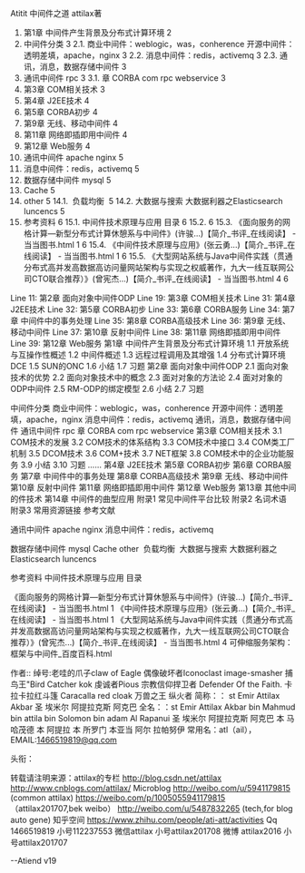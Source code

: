 Atitit 中间件之道 attilax著


1. 第1章 中间件产生背景及分布式计算环境	2
2. 中间件分类	3
2.1. 商业中间件：weblogic，was，conherence  开源中间件：透明差填，apache，nginx	3
2.2. 消息中间件：redis，activemq	3
2.3. 通讯，消息，数据存储中间件	3
3. 通讯中间件 rpc	3
3.1. 章 CORBA  com rpc webservice	3
4. 第3章 COM相关技术	3
5. 第4章 J2EE技术	4
6. 第5章 CORBA初步	4
7. 第9章 无线、移动中间件	4
8. 第11章 网络即插即用中间件	4
9. 第12章 Web服务	4
10. 通讯中间件 apache nginx	5
11. 消息中间件：redis，activemq	5
12. 数据存储中间件 mysql	5
13. Cache	5
14. other	5
14.1.  负载均衡 	5
14.2. 大数据与搜索 大数据利器之Elasticsearch luncencs	5
15. 参考资料	6
15.1. 中间件技术原理与应用  目录	6
15.2. 	6
15.3. 《面向服务的网格计算—新型分布式计算休憩系与中间件》(许骏...)【简介_书评_在线阅读】 - 当当图书.html	1	6
15.4. 《中间件技术原理与应用》(张云勇...)【简介_书评_在线阅读】 - 当当图书.html	1	6
15.5. 《大型网站系统与Java中间件实践（贯通分布式高并发高数据高访问量网站架构与实现之权威著作，九大一线互联网公司CTO联合推荐）》(曾宪杰...)【简介_书评_在线阅读】 - 当当图书.html	4	6



Line 11: 第2章 面向对象中间件ODP
	Line 19: 第3章 COM相关技术
	Line 31: 第4章 J2EE技术
	Line 32: 第5章 CORBA初步
	Line 33: 第6章 CORBA服务
	Line 34: 第7章 中间件中的事务处理
	Line 35: 第8章 CORBA高级技术
	Line 36: 第9章 无线、移动中间件
	Line 37: 第10章 反射中间件
	Line 38: 第11章 网络即插即用中间件
	Line 39: 第12章 Web服务
第1章 中间件产生背景及分布式计算环境
1.1 开放系统与互操作性概述
1.2 中间件概述
1.3 远程过程调用及其增强
1.4 分布式计算环境DCE
1.5 SUN的ONC
1.6 小结
1.7 习题
第2章 面向对象中间件ODP
2.1 面向对象技术的优势
2.2 面向对象技术中的概念
2.3 面对对象的方法论
2.4 面对对象的ODP中间件
2.5 RM-ODP的绑定模型
2.6 小结
2.7 习题

中间件分类
商业中间件：weblogic，was，conherence  开源中间件：透明差填，apache，nginx
消息中间件：redis，activemq
通讯，消息，数据存储中间件
通讯中间件 rpc
章 CORBA  com rpc webservice
第3章 COM相关技术
3.1 COM技术的发展
3.2 COM技术的体系结构
3.3 COM技术中接口
3.4 COM类工厂机制
3.5 DCOM技术
3.6 COM+技术
3.7 NET框架
3.8 COM枝术中的企业功能服务
3.9 小结
3.10 习题
……
第4章 J2EE技术
第5章 CORBA初步
第6章 CORBA服务
第7章 中间件中的事务处理
第8章 CORBA高级技术
第9章 无线、移动中间件
第10章 反射中间件
第11章 网络即插即用中间件
第12章 Web服务
第13章 其他中间的件技术
第14章 中间件的曲型应用
附录1 常见中间件平台比较
附录2 名词术语
附录3 常用资源链接
参考文献

通讯中间件 apache nginx
消息中间件：redis，activemq

数据存储中间件 mysql
Cache
other
 负载均衡 
大数据与搜索 大数据利器之Elasticsearch luncencs

参考资料
中间件技术原理与应用  目录

《面向服务的网格计算—新型分布式计算休憩系与中间件》(许骏...)【简介_书评_在线阅读】 - 当当图书.html	1
《中间件技术原理与应用》(张云勇...)【简介_书评_在线阅读】 - 当当图书.html	1
《大型网站系统与Java中间件实践（贯通分布式高并发高数据高访问量网站架构与实现之权威著作，九大一线互联网公司CTO联合推荐）》(曾宪杰...)【简介_书评_在线阅读】 - 当当图书.html	4
可伸缩服务架构：框架与中间件_百度百科.html

作者:: 绰号:老哇的爪子claw of Eagle 偶像破坏者Iconoclast image-smasher
捕鸟王"Bird Catcher  kok  虔诚者Pious 宗教信仰捍卫者 Defender Of the Faith. 卡拉卡拉红斗篷 Caracalla red cloak 万兽之王  纵火者 
简称：： st Emir Attilax Akbar 圣 埃米尔 阿提拉克斯 阿克巴
全名：：st Emir Attilax Akbar bin Mahmud bin  attila bin Solomon bin adam Al Rapanui 圣 埃米尔 阿提拉克斯 阿克巴 本 马哈茂德 本 阿提拉 本 所罗门 本亚当  阿尔 拉帕努伊
常用名：atl（ail），  EMAIL:1466519819@qq.com


头衔：







 

转载请注明来源：attilax的专栏  http://blog.csdn.net/attilax
http://www.cnblogs.com/attilax/
Microblog
http://weibo.com/u/5941179815   (common attilax)
https://weibo.com/p/1005055941179815  （attilax201707,bek weibo）
http://weibo.com/u/5487832265 (tech,for blog auto gene)
知乎空间
https://www.zhihu.com/people/ati-att/activities
Qq 1466519819  小号112237553
 微信attilax  小号attilax201708
微博 attilax2016   小号attilax201707


--Atiend  v19

